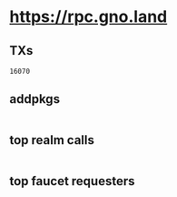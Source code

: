 # https://rpc.gno.land

## TXs
```
16070
```

## addpkgs
```
```

## top realm calls
```
```

## top faucet requesters
```
```


